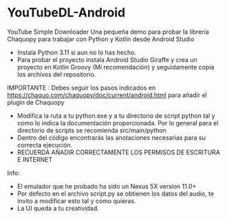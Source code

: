 # YouTubeDL-Android
YouTube Simple Downloader
Una pequeña demo para probar la librería Chaquopy para trabajar con Python y Kotlin desde Android Studio

- Instala Python 3.11 si aun no lo has hecho.
- Para probar el proyecto instala Android Studio Giraffe y crea un proyecto en Kotlin Groovy (Mi recomendación)
y seguidamente copia los archivos del repositorio.

IMPORTANTE :
  Debes seguir los pasos indicados en https://chaquo.com/chaquopy/doc/current/android.html para añadir el plugin de Chaquopy

- Modifica la ruta a tu python.exe y a tu directorio de script python tal y como lo indica la documentación proporcionada. Por lo general para el directorio de scripts se recomienda src/main/python
- Dentro del código encontrarás las anotaciones necesarias para su correcta ejecución.
- RECUERDA AÑADIR CORRECTAMENTE LOS PERMISOS DE ESCRITURA E INTERNET

Info: 
* El emulador que he probado ha sido un Nexus 5X version 11.0+
* Por defecto en el archivo script.py se obtienen los datos del audio, te invito a modificar esto tal y como quieras.
* La UI queda a tu creatividad.
